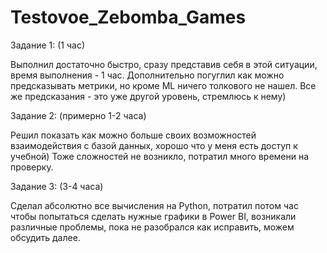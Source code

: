 # Testovoe_Zebomba_Games

Задание 1: (1 час)

Выполнил достаточно быстро, сразу представив себя в этой ситуации, время выполнения - 1 час. Дополнительно погуглил как можно предсказывать метрики, но кроме ML ничего толкового не нашел. Все же предсказания - это уже другой уровень, стремлюсь к нему)

Задание 2: (примерно 1-2 часа)

Решил показать как можно больше своих возможностей взаимодействия с базой данных, хорошо что у меня есть доступ к учебной) Тоже сложностей не возникло, потратил много времени на проверку.

Задание 3: (3-4 часа)

Сделал абсолютно все вычисления на Python, потратил потом час чтобы попытаться сделать нужные графики в Power BI, возникали различные проблемы, пока не разобрался как исправить, можем обсудить далее.
